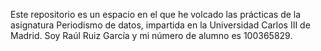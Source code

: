 Este repositorio es un espacio en el que he volcado las prácticas de la asignatura Periodismo de datos, impartida en la Universidad Carlos III de Madrid. Soy Raúl Ruiz García y mi número de alumno es 100365829.
